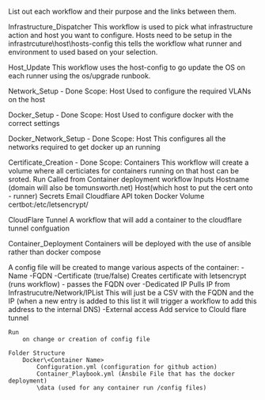 List out each workflow and their purpose and the links between them.

Infrastructure_Dispatcher
    This workflow is used to pick what infrastructure action and host you want to configure.
    Hosts need to be setup in the infrastrcuture\host\hosts-config this tells the workflow what runner and environment to used based on your selection.

Host_Update
    This workflow uses the host-config to go update the OS on each runner using the os/upgrade runbook.

Network_Setup - Done
    Scope: Host
    Used to configure the required VLANs on the host

Docker_Setup - Done
    Scope: Host
    Used to configure docker with the correct settings

Docker_Network_Setup - Done
    Scope: Host
    This configures all the networks required to get docker up an running

Certificate_Creation - Done
    Scope: Containers
    This workflow will create a volume where all certiciates for containers running on that host can be sroted.
    Run 
        Called from Container deployment workflow
    Inputs
        Hostname (domain will also be tomunsworth.net)
        Host(which host to put the cert onto - runner)
    Secrets
        Email
        Cloudfiare API token
    Docker Volume
        certbot:/etc/letsencrypt/

CloudFlare Tunnel 
    A workflow that will add a container to the cloudflare tunnel confguation 

Container_Deployment
Containers will be deployed with the use of ansible rather than docker compose

A config file will be created to mange various aspects of the container:
    -Name
    -FQDN
    -Certificate (true/false)
        Creates certificate with letsencrypt (runs workflow) - passes the FQDN over
    -Dedicated IP
        Pulls IP from Infrastrucutre/Network/IPList
        This will just be a CSV with the FQDN and the IP (when a new entry is added to this list it will trigger a workflow to add this address to the internal DNS)
    -External access
        Add service to Clould flare tunnel
        

        
    Run
        on change or creation of config file

    Folder Structure
        Docker\<Container Name>
            Configuration.yml (configuration for github action)
            Container_Playbook.yml (Ansbile File that has the docker deployment)
            \data (used for any container run /config files)
